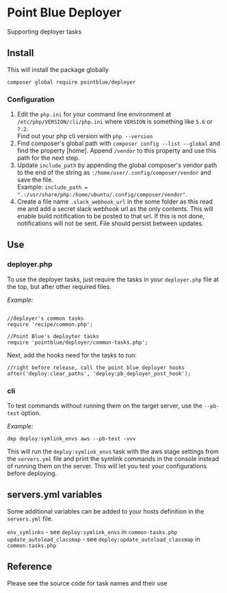 # Point Blue Deployer  

Supporting deployer tasks

## Install  

This will install the package globally   

`composer global require pointblue/deployer`  

### Configuration  

  1. Edit the `php.ini` for your command line environment at `/etc/php/VERSION/cli/php.ini` where 
  `VERSION` is something like `5.6` or `7.2`.  
  Find out your php cli version with `php --version`
  2. Find composer's global path with `composer config --list --global` and find the property \[home\].
  Append `/vendor` to this property and use this path for the next step.
  3. Update `include_path` by appending the global composer's vendor path to the end of the string 
  as `:/home/user/.config/composer/vendor` and save the file.  
  Example: `include_path = ".:/usr/share/php:/home/ubuntu/.config/composer/vendor"`. 
  4. Create a file name `.slack_webhook_url` in the some folder as this read me and add a secret slack webhook url as 
  the only contents. This will enable build notification to be posted to that url. If this is not done, notifications
  will not be sent. File should persist between updates.
  
## Use  

### deployer.php  

To use the deployer tasks, just require the tasks in your `deployer.php` file at the top, but after other
required files.  

*Example:*  
```

//deployer's common tasks
require 'recipe/common.php';

//Point Blue's deployter tasks
require 'pointblue/deployer/common-tasks.php';
```

Next, add the hooks need for the tasks to run:  

```
//right before release, call the point blue deployer hooks
after('deploy:clear_paths', 'deploy:pb_deployer_post_hook');
```

### cli  

To test commands without running them on the target server, use the `--pb-test` option.  
 
*Example:* 

`dep deploy:symlink_envs aws --pb-test -vvv`  

This will run the `deploy:symlink_envs` task with the aws stage settings from the `servers.yml` file and
print the symlink commands in the console instead of running them on the server. This will let you test
your configurations before deploying.

## servers.yml variables

Some additional variables can be added to your hosts definition in the `servers.yml` file.

`env_symlinks` - see `deploy:symlink_envs` in `common-tasks.php`  
`update_autoload_classmap` - see `deploy:update_autoload_classmap` in `common-tasks.php`


## Reference  

Please see the source code for task names and their use  
